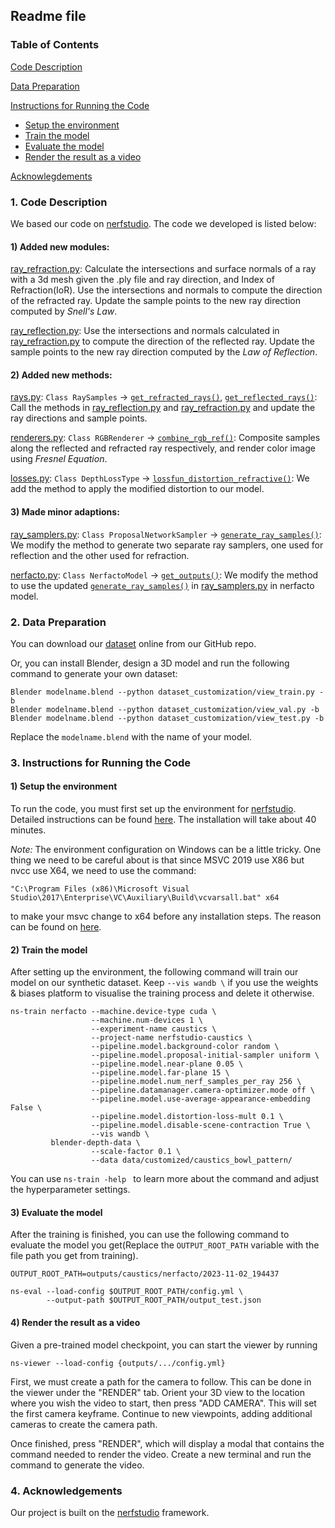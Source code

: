 ## Readme file

### Table of Contents

[Code Description](#1-code-description)

[Data Preparation](#2-data-preparation)

[Instructions for Running the Code](#3-instructions-for-running-the-code)
   - [Setup the environment](#1-setup-the-environment)
   - [Train the model](#2-train-the-model)
   - [Evaluate the model](#3-evaluate-the-model)
   - [Render the result as a video](#4-render-the-result-as-a-video)

[Acknowlegdements](#4-acknowledgements)

### 1. Code Description

We based our code on [nerfstudio](https://github.com/nerfstudio-project/nerfstudio). The code we developed is listed below:

#### 1) Added new modules:
[ray_refraction.py](nerfstudio/field_components/ray_refraction.py): Calculate the intersections and surface normals of a ray with a 3d mesh given the .ply file and ray direction, and Index of Refraction(IoR). Use the intersections and normals to compute the direction of the refracted ray. Update the sample points to the new ray direction computed by *Snell's Law*.

[ray_reflection.py](nerfstudio/field_components/ray_reflection.py): Use the intersections and normals calculated in [ray_refraction.py](nerfstudio/field_components/ray_refraction.py) to compute the direction of the reflected ray. Update the sample points to the new ray direction computed by the *Law of Reflection*. 

#### 2) Added new methods:

[rays.py](nerfstudio/cameras/rays.py): `Class RaySamples` -> [`get_refracted_rays()`](https://github.com/YueYin27/nerfstudio_for_engn8501/blob/main/nerfstudio/cameras/rays.py#L185-L222), [`get_reflected_rays()`](https://github.com/YueYin27/nerfstudio_for_engn8501/blob/main/nerfstudio/cameras/rays.py#L224-L245): Call the methods in [ray_reflection.py](nerfstudio/field_components/ray_reflection.py) and [ray_refraction.py](nerfstudio/field_components/ray_refraction.py) and update the ray directions and sample points.

[renderers.py](nerfstudio/model_components/renderers.py): `Class RGBRenderer` -> [`combine_rgb_ref()`](https://github.com/YueYin27/nerfstudio_for_engn8501/blob/main/nerfstudio/model_components/renderers.py#L119-L182): Composite samples along the reflected and refracted ray respectively, and render color image using *Fresnel Equation*.

[losses.py](nerfstudio/model_components/losses.py): `Class DepthLossType` -> [`lossfun_distortion_refractive()`](https://github.com/YueYin27/nerfstudio_for_engn8501/blob/main/nerfstudio/model_components/losses.py#L143-L176): We add the method to apply the modified distortion to our model.

#### 3) Made minor adaptions:

[ray_samplers.py](nerfstudio/model_components/ray_samplers.py): `Class ProposalNetworkSampler` -> [`generate_ray_samples()`](https://github.com/YueYin27/nerfstudio_for_engn8501/blob/main/nerfstudio/model_components/ray_samplers.py#L78-L129): We modify the method to generate two separate ray samplers, one used for reflection and the other used for refraction.

[nerfacto.py](nerfstudio/models/nerfacto.py): `Class NerfactoModel` -> [`get_outputs()`](https://github.com/YueYin27/nerfstudio_for_engn8501/blob/main/nerfstudio/models/nerfacto.py#L380-L468): We modify the method to use the updated [`generate_ray_samples()`](https://github.com/YueYin27/nerfstudio_for_engn8501/blob/main/nerfstudio/model_components/ray_samplers.py#L78-L129) in [ray_samplers.py](nerfstudio/model_components/ray_samplers.py) in nerfacto model.

### 2. Data Preparation

You can download our [dataset](https://github.com/YueYin27/nerfstudio_for_engn8501/tree/main/caustics_bowl_pattern) online from our GitHub repo.

Or, you can install Blender, design a 3D model and run the following command to generate your own dataset:
```
Blender modelname.blend --python dataset_customization/view_train.py -b
Blender modelname.blend --python dataset_customization/view_val.py -b
Blender modelname.blend --python dataset_customization/view_test.py -b
```
Replace the `modelname.blend` with the name of your model.

### 3. Instructions for Running the Code

#### 1) Setup the environment

To run the code, you must first set up the environment for [nerfstudio](https://github.com/nerfstudio-project/nerfstudio).
Detailed instructions can be found [here](https://github.com/nerfstudio-project/nerfstudio#1-installation-setup-the-environment). The installation will take about 40 minutes.

*Note:* The environment configuration on Windows can be a little tricky. One thing we need to be careful about is that since MSVC 2019 use X86 but nvcc use X64, we need to use the command:
```
"C:\Program Files (x86)\Microsoft Visual Studio\2017\Enterprise\VC\Auxiliary\Build\vcvarsall.bat" x64
```
to make your msvc change to x64 before any installation steps. The reason can be found on [here](https://stackoverflow.com/questions/12843846/problems-when-running-nvcc-from-command-line%5B/url%5D).

#### 2) Train the model

After setting up the environment, the following command will train our model on our synthetic dataset. Keep ``--vis wandb \`` if you use the weights & biases platform to visualise the training process and delete it otherwise.
```
ns-train nerfacto --machine.device-type cuda \
                  --machine.num-devices 1 \
                  --experiment-name caustics \
                  --project-name nerfstudio-caustics \
                  --pipeline.model.background-color random \
                  --pipeline.model.proposal-initial-sampler uniform \
                  --pipeline.model.near-plane 0.05 \
                  --pipeline.model.far-plane 15 \
                  --pipeline.model.num_nerf_samples_per_ray 256 \
                  --pipeline.datamanager.camera-optimizer.mode off \
                  --pipeline.model.use-average-appearance-embedding False \
                  --pipeline.model.distortion-loss-mult 0.1 \
                  --pipeline.model.disable-scene-contraction True \
                  --vis wandb \
         blender-depth-data \
                  --scale-factor 0.1 \
                  --data data/customized/caustics_bowl_pattern/
```

You can use ```ns-train -help ``` to learn more about the command and adjust the hyperparameter settings.

#### 3) Evaluate the model

After the training is finished, you can use the following command to evaluate the model you get(Replace the `OUTPUT_ROOT_PATH` variable with the file path you get from training).
```
OUTPUT_ROOT_PATH=outputs/caustics/nerfacto/2023-11-02_194437

ns-eval --load-config $OUTPUT_ROOT_PATH/config.yml \
        --output-path $OUTPUT_ROOT_PATH/output_test.json
```
#### 4) Render the result as a video
Given a pre-trained model checkpoint, you can start the viewer by running
```
ns-viewer --load-config {outputs/.../config.yml}
```
First, we must create a path for the camera to follow. This can be done in the viewer under the "RENDER" tab. Orient your 3D view to the location where you wish the video to start, then press "ADD CAMERA". This will set the first camera keyframe. Continue to new viewpoints, adding additional cameras to create the camera path. 

Once finished, press "RENDER", which will display a modal that contains the command needed to render the video. Create a new terminal and run the command to generate the video.

### 4. Acknowledgements

Our project is built on the [nerfstudio](https://github.com/nerfstudio-project/nerfstudio) framework.
